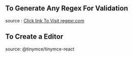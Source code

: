 ## To Generate Any Regex For Validation 
source : [Click link To Visit regexr.com](https://regexr.com/)

## To Create a Editor
source: @tinymce/tinymce-react

